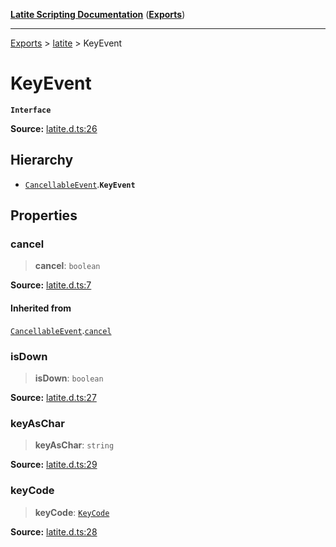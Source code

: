 [**Latite Scripting Documentation**](../../README.md) ([**Exports**](../../exports.md))

---

[Exports](../../exports.md) > [latite](../index.md) > KeyEvent

# KeyEvent

**`Interface`**

**Source:** [latite.d.ts:26](https://github.com/LatiteScripting/latitescripting.github.io/blob/5231c68/definitions/latite.d.ts#L26)

## Hierarchy

- [`CancellableEvent`](interface.CancellableEvent.md).**`KeyEvent`**

## Properties

### cancel

> **cancel**: `boolean`

**Source:** [latite.d.ts:7](https://github.com/LatiteScripting/latitescripting.github.io/blob/5231c68/definitions/latite.d.ts#L7)

#### Inherited from

[`CancellableEvent`](interface.CancellableEvent.md).[`cancel`](interface.CancellableEvent.md#cancel)

### isDown

> **isDown**: `boolean`

**Source:** [latite.d.ts:27](https://github.com/LatiteScripting/latitescripting.github.io/blob/5231c68/definitions/latite.d.ts#L27)

### keyAsChar

> **keyAsChar**: `string`

**Source:** [latite.d.ts:29](https://github.com/LatiteScripting/latitescripting.github.io/blob/5231c68/definitions/latite.d.ts#L29)

### keyCode

> **keyCode**: [`KeyCode`](../../module.key/enumerations/enumeration.KeyCode.md)

**Source:** [latite.d.ts:28](https://github.com/LatiteScripting/latitescripting.github.io/blob/5231c68/definitions/latite.d.ts#L28)
